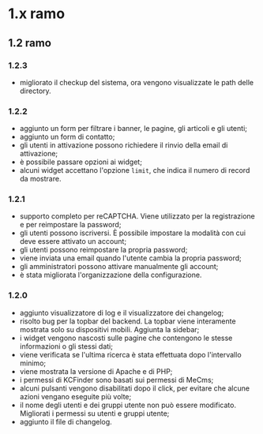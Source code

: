 # 1.x ramo
## 1.2 ramo
### 1.2.3
* migliorato il checkup del sistema, ora vengono visualizzate le path delle directory.

### 1.2.2
* aggiunto un form per filtrare i banner, le pagine, gli articoli e gli utenti;
* aggiunto un form di contatto;
* gli utenti in attivazione possono richiedere il rinvio della email di attivazione;
* è possibile passare opzioni ai widget;
* alcuni widget accettano l'opzione `limit`, che indica il numero di record da mostrare.

### 1.2.1
* supporto completo per reCAPTCHA. Viene utilizzato per la registrazione e per reimpostare la password;
* gli utenti possono iscriversi. È possibile impostare la modalità con cui deve essere attivato un account;
* gli utenti possono reimpostare la propria password;
* viene inviata una email quando l'utente cambia la propria password;
* gli amministratori possono attivare manualmente gli account;
* è stata migliorata l'organizzazione della configurazione.

### 1.2.0
* aggiunto visualizzatore di log e il visualizzatore dei changelog;
* risolto bug per la topbar del backend. La topbar viene interamente mostrata solo su dispositivi mobili. Aggiunta la sidebar;
* i widget vengono nascosti sulle pagine che contengono le stesse informazioni o gli stessi dati;
* viene verificata se l'ultima ricerca è stata effettuata dopo l'intervallo minimo;
* viene mostrata la versione di Apache e di PHP;
* i permessi di KCFinder sono basati sui permessi di MeCms;
* alcuni pulsanti vengono disabilitati dopo il click, per evitare che alcune azioni vengano eseguite più volte;
* il nome degli utenti e dei gruppi utente non può essere modificato. Migliorati i permessi su utenti e gruppi utente;
* aggiunto il file di changelog.